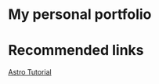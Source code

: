 # My personal portfolio

# Recommended links

[Astro Tutorial](https://github.com/rodrigosambadesaa/portfolio-astro)